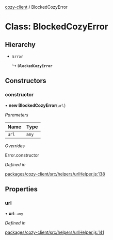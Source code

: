 [cozy-client](../README.md) / BlockedCozyError

# Class: BlockedCozyError

## Hierarchy

*   `Error`

    ↳ **`BlockedCozyError`**

## Constructors

### constructor

• **new BlockedCozyError**(`url`)

*Parameters*

| Name | Type |
| :------ | :------ |
| `url` | `any` |

*Overrides*

Error.constructor

*Defined in*

[packages/cozy-client/src/helpers/urlHelper.js:138](https://github.com/cozy/cozy-client/blob/master/packages/cozy-client/src/helpers/urlHelper.js#L138)

## Properties

### url

• **url**: `any`

*Defined in*

[packages/cozy-client/src/helpers/urlHelper.js:141](https://github.com/cozy/cozy-client/blob/master/packages/cozy-client/src/helpers/urlHelper.js#L141)
